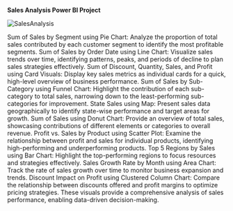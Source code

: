 
**Sales Analysis Power BI Project**


![SalesAnalysis](https://github.com/user-attachments/assets/75efa3ad-7762-42bb-8195-48b9d61a746f)

Sum of Sales by Segment using Pie Chart: Analyze the proportion of total sales contributed by each customer segment to identify the most profitable segments.
Sum of Sales by Order Date using Line Chart: Visualize sales trends over time, identifying patterns, peaks, and periods of decline to plan sales strategies effectively.
Sum of Discount, Quantity, Sales, and Profit using Card Visuals: Display key sales metrics as individual cards for a quick, high-level overview of business performance.
Sum of Sales by Sub-Category using Funnel Chart: Highlight the contribution of each sub-category to total sales, narrowing down to the least-performing sub-categories for improvement.
State Sales using Map: Present sales data geographically to identify state-wise performance and target areas for growth.
Sum of Sales using Donut Chart: Provide an overview of total sales, showcasing contributions of different elements or categories to overall revenue.
Profit vs. Sales by Product using Scatter Plot: Examine the relationship between profit and sales for individual products, identifying high-performing and underperforming products.
Top 5 Regions by Sales using Bar Chart: Highlight the top-performing regions to focus resources and strategies effectively.
Sales Growth Rate by Month using Area Chart: Track the rate of sales growth over time to monitor business expansion and trends.
Discount Impact on Profit using Clustered Column Chart: Compare the relationship between discounts offered and profit margins to optimize pricing strategies.
These visuals provide a comprehensive analysis of sales performance, enabling data-driven decision-making.
